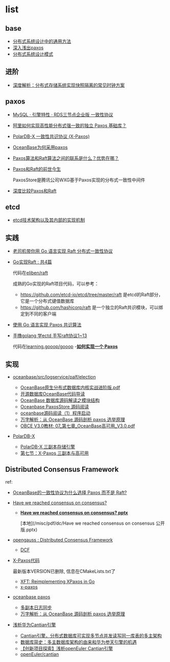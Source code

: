 # list
## base
- [分布式系统设计中的通用方法](https://zhuanlan.zhihu.com/p/498068994)
- [深入浅出paxos](https://rebootcat.com/2020/12/05/paxos/)
- [分布式系统设计模式](https://colobu.com/2022/06/26/distributed-system-design-patterns/)

## 进阶
- [深度解析：分布式存储系统实现快照隔离的常见时钟方案](https://www.tuicool.com/articles/eEJB7rI)

## paxos
- [MySQL · 引擎特性 · RDS三节点企业版 一致性协议](http://mysql.taobao.org/monthly/2019/11/06/)
- [阿里如何实现高性能分布式强一致的独立 Paxos 基础库？](https://mp.weixin.qq.com/s?__biz=MjM5MDE0Mjc4MA==&mid=2650997287&idx=1&sn=4b3ef76bb90c2e28e259802866dc934e)
- [PolarDB-X 一致性共识协议 (X-Paxos)](https://developer.aliyun.com/article/781308)
- [OceanBase为何采用paxos](https://blog.csdn.net/zxpoiu/article/details/115521494)
- [Paxos算法和Raft算法之间的联系是什么？优势在哪？](https://cloud.tencent.com/developer/article/2170952)
- [Paxos和Raft的前世今生](https://zhuanlan.zhihu.com/p/46531628)

	PaxosStore是腾讯公司WXG基于Paxos实现的分布式一致性中间件
- [深度比较Paxos和Raft](https://blog.csdn.net/zxpoiu/article/details/115524567)

## etcd
- [etcd技术架构以及其内部的实现机制](https://zhuanlan.zhihu.com/p/566090538)

## 实践
- [老司机带你用 Go 语言实现 Raft 分布式一致性协议](https://happyer.github.io/2017/02/06/2017-02-06-raft/)
- [Go实现Raft : 共4篇](https://mp.weixin.qq.com/s?__biz=Mzg5NDYxNTYyMw==&mid=2247487619&idx=1&sn=af6ad71ff4fb3663b437e30f8deb07e4&source=41#wechat_redirect)

	代码在[eliben/raft](https://github.com/eliben/raft)

	成熟的Go实现的Raft项目代码，可以参考：
	- https://github.com/etcd-io/etcd/tree/master/raft 是etcd的Raft部分，它是一个分布式键值数据库
	- https://github.com/hashicorp/raft 是一个独立的Raft共识模块，可以绑定到不同的客户端
- [使用 Go 语言实现 Paxos 共识算法](https://github.com/tangwz/DistSysDeepDive)
- [手撸golang 学ectd 手写raft协议1~13](https://www.jianshu.com/u/4e1316a61bd2)

	代码在[learning.gooop/gooop](https://gitee.com/ioly/learning.gooop/tree/master/gooop/etcd/raft)
-[**如何实现一个 Paxos**](https://www.tuicool.com/articles/QRbiQzv)

## 实现
- [oceanbase/src/logservice/palf/election](https://github.com/oceanbase/oceanbase/tree/v4.0.0_CE_BP3/src/logservice/palf/election)

	- [OceanBase原生分布式数据库内核实战进阶版.pdf](https://obcommunity-private-oss.oceanbase.com/prod/blog/2023-09/%E4%BB%8E0%E5%88%B01%20OceanBase%E5%8E%9F%E7%94%9F%E5%88%86%E5%B8%83%E5%BC%8F%E6%95%B0%E6%8D%AE%E5%BA%93%E5%86%85%E6%A0%B8%E5%AE%9E%E6%88%98%E8%BF%9B%E9%98%B6%E7%89%88.pdf)
	- [开源数据库OceanBase代码导读](https://www.zhihu.com/column/c_1386628099518402560)
	- [OceanBase 数据库源码解读之模块结构](https://developer.aliyun.com/article/785281)
	- [Oceanbase PaxosStore 源码阅读](https://zhuanlan.zhihu.com/p/395197545)
	- [oceanbase源码阅读（1）程序启动](https://wangcy6.github.io/post/plan/oceanbase_day1/)
	- [万字解析：从 OceanBase 源码剖析 paxos 选举原理](https://zhuanlan.zhihu.com/p/630468476)
	- [OBCE V3.0教材: 07_第七章_OceanBase高可用_V3.0.pdf](https://mdn.alipayobjects.com/huamei_22khvb/afts/file/A*PIj4T6BIPtwAAAAAAAAAAAAADiGDAQ/07_%E7%AC%AC%E4%B8%83%E7%AB%A0_OceanBase%E9%AB%98%E5%8F%AF%E7%94%A8_V3.0.pdf)
- [PolarDB-X]()

	- [PolarDB-X 三副本存储引擎](https://zhuanlan.zhihu.com/p/535496764)
	- [第七节：X-Paxos 三副本与高可用](https://edu.aliyun.com/course/316505/lesson/15168)

## Distributed Consensus Framework
ref:
- [OceanBase的一致性协议为什么选择 Paxos 而不是 Raft?](modb.pro/db/27698)
- [Have we reached consensus on consensus?](https://tanxinyu.work/have-we-reached-consensus-on-consensus/)
	- [**Have we reached consensus on consensus? pptx**](https://vevotse3pn.feishu.cn/file/boxcnBKfW8q9E61Bfi314R0hOfe)

		[本地](/misc/pdf/dc/Have we reached consensus on consensus 公开版.pptx)


- [opengauss : Distributed Consensus Framework](https://gitee.com/opengauss/DCF)

	- [DCF](https://docs.opengauss.org/zh/docs/3.1.1/docs/CharacteristicDescription/DCF.html)
- [X-Paxos代码](https://github.com/polardb/polardbx-engine/blob/ed663bd0017042e7088ba34b46ad4e2fc0c01150/extra/IS/VERSION)

	最新版本VERSION已删除, 信息在CMakeLists.txt了

	- [XFT: Reimplementing XPaxos in Go](https://medium.com/princeton-systems-course/xft-implementation-evaluation-5d57b25c5c5f)
	- [x-paxos](https://github.com/rayaanshahid/x-paxos)
- [oceanbase paxos](https://github.com/oceanbase/oceanbase/tree/v4.3.0_CE_BETA/src/logservice/palf)

	- [多副本日志同步](https://www.oceanbase.com/docs/community-observer-cn-10000000000901312)
	- [万字解析：从 OceanBase 源码剖析 paxos 选举原理](https://zhuanlan.zhihu.com/p/630468476)
- [浅析华为Cantian引擎](https://www.modb.pro/db/1701776671271636992)

	- [Cantian引擎，分布式数据库可实现多节点并发读写同一库表的多主架构](https://e.huawei.com/cn/solutions/storage/all-flash-storage/oceandata)
	- [数据库简史：多主数据库架构的由来和华为参天引擎的机遇](https://cloud.tencent.com/developer/article/2352446)
	- [【创新项目探索】浅析openEuler Cantian引擎](https://www.openeuler.org/zh/blog/20230915-Cantian/20230915-Cantian.html)
	- [openEuler/cantian](https://gitee.com/openeuler/cantian)